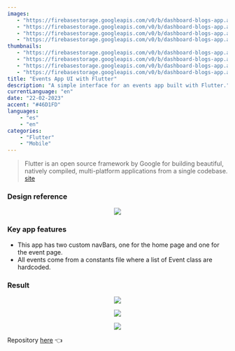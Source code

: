 ```yaml
---
images:
   - "https://firebasestorage.googleapis.com/v0/b/dashboard-blogs-app.appspot.com/o/images%2FThzROsREBLP9kFuUvCnohZ2IABw2%2Fevent-app-flutter-ss.png?alt=media&token=f4f77ac6-42c3-4ab5-bed4-25d9c2836750"
   - "https://firebasestorage.googleapis.com/v0/b/dashboard-blogs-app.appspot.com/o/images%2FThzROsREBLP9kFuUvCnohZ2IABw2%2Fthumbnail_half_event-app-flutter-ss.png?alt=media&token=4d522a10-1ac6-4c48-9911-97059467c818"
   - "https://firebasestorage.googleapis.com/v0/b/dashboard-blogs-app.appspot.com/o/images%2FThzROsREBLP9kFuUvCnohZ2IABw2%2Fthumbnail_med_event-app-flutter-ss.png?alt=media&token=396bfa20-32d3-4c6c-b1c0-73eacea877b1"
   - "https://firebasestorage.googleapis.com/v0/b/dashboard-blogs-app.appspot.com/o/images%2FThzROsREBLP9kFuUvCnohZ2IABw2%2Fthumbnail_low_event-app-flutter-ss.png?alt=media&token=8f9c5f97-db31-4519-95a1-a0652808caf5"
thumbnails: 
   - "https://firebasestorage.googleapis.com/v0/b/dashboard-blogs-app.appspot.com/o/images%2FThzROsREBLP9kFuUvCnohZ2IABw2%2Fevent-app-flutter-thumb.png?alt=media&token=69c26b2b-a84f-437c-bc90-11eb0a0847f2"
   - "https://firebasestorage.googleapis.com/v0/b/dashboard-blogs-app.appspot.com/o/images%2FThzROsREBLP9kFuUvCnohZ2IABw2%2Fthumbnail_half_event-app-flutter-thumb.png?alt=media&token=2b55d218-44f3-42de-aa6f-fe58320a6cd2"
   - "https://firebasestorage.googleapis.com/v0/b/dashboard-blogs-app.appspot.com/o/images%2FThzROsREBLP9kFuUvCnohZ2IABw2%2Fthumbnail_med_event-app-flutter-thumb.png?alt=media&token=244b55ea-08df-480a-9e98-f7b6ec95d1d9"
   - "https://firebasestorage.googleapis.com/v0/b/dashboard-blogs-app.appspot.com/o/images%2FThzROsREBLP9kFuUvCnohZ2IABw2%2Fthumbnail_low_event-app-flutter-thumb.png?alt=media&token=15383cff-4372-451b-a25a-3e4377032a82"
title: "Events App UI with Flutter"
description: "A simple interface for an events app built with Flutter."
currentLanguage: "en"
date: "22-02-2023"
accent: "#46D1FD"
languages: 
    - "es"
    - "en"
categories:
    - "Flutter"
    - "Mobile"
---
```

> Flutter is an open source framework by Google for building beautiful, natively compiled, multi-platform applications from a single codebase. [site](https://flutter.dev/)

### Design reference
<p align="center">
<picture>
<source sizes="(min-width: 720px) 720px, 100vw" srcset="https://firebasestorage.googleapis.com/v0/b/dashboard-blogs-app.appspot.com/o/images%2FThzROsREBLP9kFuUvCnohZ2IABw2%2Fthumbnail_half_flutter-events-reference.png?alt=media&token=a1cf9fe0-ac8f-4240-94c1-6363a609886d 1200w, https://firebasestorage.googleapis.com/v0/b/dashboard-blogs-app.appspot.com/o/images%2FThzROsREBLP9kFuUvCnohZ2IABw2%2Fthumbnail_med_flutter-events-reference.png?alt=media&token=6a730a33-2b24-4581-88bf-3b674f820235 800w, https://firebasestorage.googleapis.com/v0/b/dashboard-blogs-app.appspot.com/o/images%2FThzROsREBLP9kFuUvCnohZ2IABw2%2Fthumbnail_low_flutter-events-reference.png?alt=media&token=f4644220-790b-47cf-b819-bab34be7058f 400w">
<img src="https://firebasestorage.googleapis.com/v0/b/dashboard-blogs-app.appspot.com/o/images%2FThzROsREBLP9kFuUvCnohZ2IABw2%2Fflutter-events-reference.png?alt=media&token=cba4168b-bcb5-470c-9e9c-ce0c7490c610">
</picture>
</p>

### Key app features
- This app has two custom navBars, one for the home page and one for the event page.
- All events come from a constants file where a list of Event class are hardcoded.

### Result

<div class="img-carousel-blog">
<p align="center">
    <img src="https://firebasestorage.googleapis.com/v0/b/dashboard-blogs-app.appspot.com/o/images%2FThzROsREBLP9kFuUvCnohZ2IABw2%2Fflutter-event-demo.gif?alt=media&token=c4afd336-6dc8-407e-9b59-e7b6e569d22e">
</p>
<p align="center">
<picture width="250">
<source sizes="(min-width: 720px) 720px, 100vw" srcset="https://firebasestorage.googleapis.com/v0/b/dashboard-blogs-app.appspot.com/o/images%2FThzROsREBLP9kFuUvCnohZ2IABw2%2Fthumbnail_half_event-app-homeScreen.png?alt=media&token=24ae9ded-f6c5-47c2-92e9-f2f2a3ba2ccc 1200w, https://firebasestorage.googleapis.com/v0/b/dashboard-blogs-app.appspot.com/o/images%2FThzROsREBLP9kFuUvCnohZ2IABw2%2Fthumbnail_med_event-app-homeScreen.png?alt=media&token=2893b8ce-6d00-435a-96e0-cb9c337129af 800w, https://firebasestorage.googleapis.com/v0/b/dashboard-blogs-app.appspot.com/o/images%2FThzROsREBLP9kFuUvCnohZ2IABw2%2Fthumbnail_low_event-app-homeScreen.png?alt=media&token=efdb343a-b8cc-43e3-bad1-046be6492d3d 400w">
<img src="https://firebasestorage.googleapis.com/v0/b/dashboard-blogs-app.appspot.com/o/images%2FThzROsREBLP9kFuUvCnohZ2IABw2%2Fevent-app-homeScreen.png?alt=media&token=e0e7641b-0862-4d33-98a7-07f2ad485827">
</picture>
</p>
<p align="center">
<picture width="250">
<source sizes="(min-width: 720px) 720px, 100vw" srcset="https://firebasestorage.googleapis.com/v0/b/dashboard-blogs-app.appspot.com/o/images%2FThzROsREBLP9kFuUvCnohZ2IABw2%2Fthumbnail_half_event-app-eventscreen.png?alt=media&token=4c31ee03-46a8-4636-bb5b-7e2a081d853a 1200w, https://firebasestorage.googleapis.com/v0/b/dashboard-blogs-app.appspot.com/o/images%2FThzROsREBLP9kFuUvCnohZ2IABw2%2Fthumbnail_med_event-app-eventscreen.png?alt=media&token=3a98aebe-090a-49a7-9ce3-2c4d19060514 800w, https://firebasestorage.googleapis.com/v0/b/dashboard-blogs-app.appspot.com/o/images%2FThzROsREBLP9kFuUvCnohZ2IABw2%2Fthumbnail_low_event-app-eventscreen.png?alt=media&token=5d87638d-5f94-40c9-95bb-97d5f8e24d9f 400w">
<img src="https://firebasestorage.googleapis.com/v0/b/dashboard-blogs-app.appspot.com/o/images%2FThzROsREBLP9kFuUvCnohZ2IABw2%2Fevent-app-eventscreen.png?alt=media&token=2fb371e7-ce83-4894-a478-390d7927c34c">
</picture>
</p>
</div>

Repository [here](https://github.com/JoseLuna12/event-app-flutter) 👈 <br>
